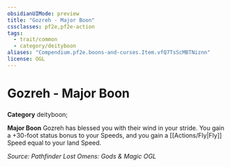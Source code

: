 ```yaml
---
obsidianUIMode: preview
title: "Gozreh - Major Boon"
cssclasses: pf2e,pf2e-action
tags:
  - trait/common
  - category/deityboon
aliases: "Compendium.pf2e.boons-and-curses.Item.vfQ7TsScMBTNiznn"
license: OGL
---
```

# Gozreh - Major Boon

### 

**Category** deityboon; 




**Major Boon** Gozreh has blessed you with their wind in your stride. You gain a +30-foot status bonus to your Speeds, and you gain a [[Actions/Fly|Fly]] Speed equal to your land Speed.

*Source: Pathfinder Lost Omens: Gods & Magic*
*OGL*